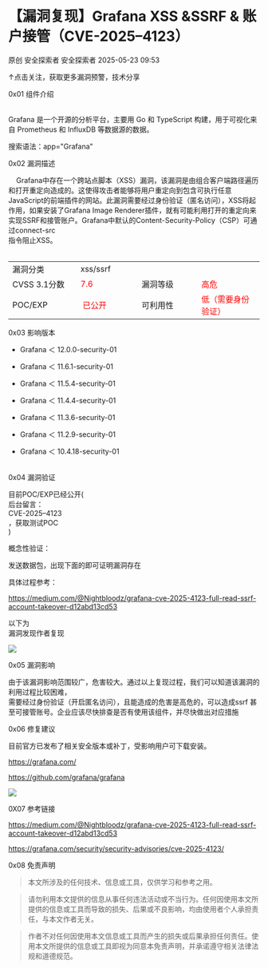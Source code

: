 #  【漏洞复现】Grafana XSS &SSRF & 账户接管（CVE-2025–4123）   
原创 安全探索者  安全探索者   2025-05-23 09:53  
  
↑点击关注，获取更多漏洞预警，技术分享  
  
0x01 组件介绍  
  
    
Grafana 是一个开源的分析平台，主要用 Go 和 TypeScript 构建，用于可视化来自 Prometheus 和 InfluxDB 等数据源的数据。  
  
搜索语法：app="Grafana"  
  
0x02 漏洞描述  
  
    Grafana中存在一个跨站点脚本（XSS）漏洞，该漏洞是由组合客户端路径遍历和打开重定向造成的。这使得攻击者能够将用户重定向到包含可执行任意JavaScript的前端插件的网站。此漏洞需要经过身份验证（匿名访问），XSS将起作用，如果安装了Grafana Image Renderer插件，就有可能利用打开的重定向来实现SSRF和接管账户。Grafana中默认的Content-Security-Policy（CSP）可通过connect-src  
指令阻止XSS。  
     
  
<table><tbody><tr><td data-colwidth="143" width="143" style="border-color:#0080ff;"><section><span leaf="">漏洞分类</span></section></td><td colspan="3" data-colwidth="143,143,143" width="143,143,143" style="border-color:#0080ff;"><section><span leaf="">xss/ssrf</span></section></td></tr><tr><td data-colwidth="143" width="143" style="border-color:#0080ff;"><section><span leaf="" data-pm-slice="1 1 [&#34;table&#34;,{&#34;interlaced&#34;:null,&#34;align&#34;:null,&#34;class&#34;:null,&#34;style&#34;:null},&#34;table_body&#34;,{},&#34;table_row&#34;,{&#34;class&#34;:null,&#34;style&#34;:null},&#34;table_cell&#34;,{&#34;colspan&#34;:1,&#34;rowspan&#34;:1,&#34;colwidth&#34;:[143],&#34;width&#34;:null,&#34;valign&#34;:null,&#34;align&#34;:null,&#34;style&#34;:null},&#34;para&#34;,null]">CVSS 3.1分数</span></section></td><td data-colwidth="143" width="143" style="border-color:#0080ff;"><section><span leaf=""><span textstyle="" style="color: rgb(255, 0, 0);">7.6</span></span></section></td><td data-colwidth="143" width="143" style="border-color:#0080ff;"><section><span leaf="">漏洞等级</span></section></td><td data-colwidth="143" width="143" style="border-color:#0080ff;"><section><span leaf=""><span textstyle="" style="color: rgb(255, 0, 0);">高危</span></span></section></td></tr><tr><td data-colwidth="143" width="143" style="border-color:#0080ff;"><section><span leaf="">POC/EXP</span></section></td><td data-colwidth="143" width="143" style="border-color:#0080ff;"><section><span leaf=""> </span><span leaf=""><span textstyle="" style="color: rgb(255, 0, 0);">已公开</span></span></section></td><td data-colwidth="143" width="143" style="border-color:#0080ff;"><section><span leaf="">可利用性</span></section></td><td data-colwidth="143" width="143" style="border-color:#0080ff;"><section><span leaf=""><span textstyle="" style="color: rgb(255, 0, 0);">低（需要身份验证）</span></span></section></td></tr></tbody></table>  
  
0x03 影响版本  
- Grafana ＜ 12.0.0-security-01  
  
- Grafana ＜ 11.6.1-security-01  
  
- Grafana ＜ 11.5.4-security-01  
  
- Grafana ＜ 11.4.4-security-01  
  
- Grafana ＜ 11.3.6-security-01  
  
- Grafana ＜ 11.2.9-security-01  
  
- Grafana ＜ 10.4.18-security-01  
  
<table><tbody><tr style="-webkit-tap-highlight-color: transparent;outline: 0px;visibility: visible;"></tr></tbody></table>  
  
0x04 漏洞验证  
  
目前POC/EXP已经公开(  
后台留言：  
CVE-2025–4123  
，获取测试POC  
)  
  
概念性验证：  
  
发送数据包，出现下面的即可证明漏洞存在  
  
具体过程参考：  
  
https://medium.com/@Nightbloodz/grafana-cve-2025-4123-full-read-ssrf-account-takeover-d12abd13cd53  
  
以下为  
漏洞发现作者复现  
  
![](https://mmbiz.qpic.cn/sz_mmbiz_png/pl2czC0m3epfkcSYUMZKHo1lYiaiaRG2Z2TbHMARAVSprscibqkqmib0RmCU73ja5WsKYNhfYwibicYarqXg9AcqtKbg/640?wx_fmt=png&from=appmsg "")  
  
  
  
0x05 漏洞影响  
  
由于该漏洞影响范围较广，危害较大。通过以上复现过程，我们可以知道该漏洞的利用过程比较困难，  
需要经过身份验证（开启匿名访问），且能造成的危害是高危的，可以造成ssrf 甚至可接管账号。企业应该尽快排查是否有使用该组件，并尽快做出对应措施  
  
  
0x06 修复建议  
  
目前官方已发布了相关安全版本或补丁，受影响用户可下载安装。  
  
https://grafana.com/  
  
https://github.com/grafana/grafana  
  
![](https://mmbiz.qpic.cn/sz_mmbiz_png/pl2czC0m3epfkcSYUMZKHo1lYiaiaRG2Z2FPny5Jib4Z8zDicWXxyz7BycsiaIj1WpJdRdguDzolQkFVgvvWnhAmnHg/640?wx_fmt=png&from=appmsg "")  
  
0X07 参考链接  
  
  
https://medium.com/@Nightbloodz/grafana-cve-2025-4123-full-read-ssrf-account-takeover-d12abd13cd53  
  
https://grafana.com/security/security-advisories/cve-2025-4123/  
  
  
0x08 免责声明  
  
> 本文所涉及的任何技术、信息或工具，仅供学习和参考之用。  
  
> 请勿利用本文提供的信息从事任何违法活动或不当行为。任何因使用本文所提供的信息或工具而导致的损失、后果或不良影响，均由使用者个人承担责任，与本文作者无关。  
  
> 作者不对任何因使用本文信息或工具而产生的损失或后果承担任何责任。使用本文所提供的信息或工具即视为同意本免责声明，并承诺遵守相关法律法规和道德规范。  
  
  
  
